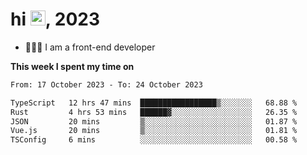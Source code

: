 <h1> hi <img src="https://raw.githubusercontent.com/blackcater/blackcater/main/images/Hi.gif" height="24" />, 2023 </h1>

- 🧑🏻‍💻 I am a front-end developer

**This week I spent my time on** 

<!--START_SECTION:waka-->

```txt
From: 17 October 2023 - To: 24 October 2023

TypeScript   12 hrs 47 mins  █████████████████▒░░░░░░░   68.88 %
Rust         4 hrs 53 mins   ██████▓░░░░░░░░░░░░░░░░░░   26.35 %
JSON         20 mins         ▒░░░░░░░░░░░░░░░░░░░░░░░░   01.87 %
Vue.js       20 mins         ▒░░░░░░░░░░░░░░░░░░░░░░░░   01.81 %
TSConfig     6 mins          ░░░░░░░░░░░░░░░░░░░░░░░░░   00.58 %
```

<!--END_SECTION:waka-->
